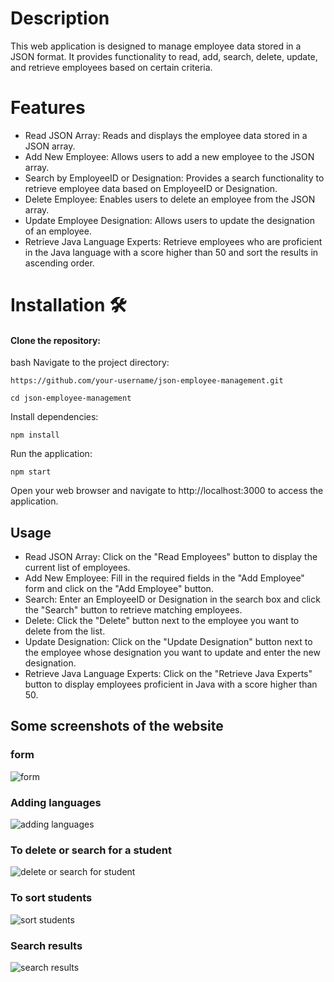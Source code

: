 # Description
This web application is designed to manage employee data stored in a JSON format. It provides functionality to read, add, search, delete, update, and retrieve employees based on certain criteria.

# Features
- Read JSON Array: Reads and displays the employee data stored in a JSON array.
- Add New Employee: Allows users to add a new employee to the JSON array.
- Search by EmployeeID or Designation: Provides a search functionality to retrieve employee data based on EmployeeID or Designation.
- Delete Employee: Enables users to delete an employee from the JSON array.
- Update Employee Designation: Allows users to update the designation of an employee.
- Retrieve Java Language Experts: Retrieve employees who are proficient in the Java language with a score higher than 50 and sort the results in ascending order.

# Installation 🛠
#### Clone the repository:

bash
Navigate to the project directory:
```
https://github.com/your-username/json-employee-management.git

```
```
cd json-employee-management

```

Install dependencies:
```
npm install

```
Run the application:
```
npm start

```
Open your web browser and navigate to http://localhost:3000 to access the application.

<h2> Usage </h2>

- Read JSON Array: Click on the "Read Employees" button to display the current list of employees.
- Add New Employee: Fill in the required fields in the "Add Employee" form and click on the "Add Employee" button.
- Search: Enter an EmployeeID or Designation in the search box and click the "Search" button to retrieve matching employees.
- Delete: Click the "Delete" button next to the employee you want to delete from the list.
- Update Designation: Click on the "Update Designation" button next to the employee whose designation you want to update and enter the new designation.
- Retrieve Java Language Experts: Click on the "Retrieve Java Experts" button to display employees proficient in Java with a score higher than 50.


<h2>Some screenshots of the website</h2>

<div>
  
  ### form
  ![form](https://github.com/miretteShenouda/JSON-Employee-Management-Web-Application/assets/102439028/9e695e3e-6fdb-4e7e-a955-f59ffbbceb1d)

  ### Adding languages
  ![adding languages](https://github.com/miretteShenouda/JSON-Employee-Management-Web-Application/assets/102439028/01cb56d6-13bc-468e-b1e0-0961e3d9f7bb)

  ### To delete or search for a student 
  ![delete or search for student](https://github.com/miretteShenouda/JSON-Employee-Management-Web-Application/assets/102439028/05d058f1-0e61-476a-b743-1bd4d8969b15)
### To sort students
![sort students](https://github.com/miretteShenouda/JSON-Employee-Management-Web-Application/assets/102439028/67a94e58-e47a-484e-93e1-1f82ccc333a8)

### Search results
![search results](https://github.com/miretteShenouda/JSON-Employee-Management-Web-Application/assets/102439028/ff7ae939-d8f4-4136-8df9-089804d1c082)

</div>


